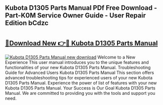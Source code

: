 ## Kubota D1305 Parts Manual PDf Free Download - Part-K0M Service Owner Guide - User Repair Edition bCdzc

# <h2><a href="http://bc39077.oget.top/?id=Kubota+D1305+Parts+Manual">🔗Download New 👉🔴 Kubota D1305 Parts Manual</a></h2>

[![Kubota D1305 Parts Manual new download](https://i.imgur.com/5g1atiW.png)](http://bc39077.oget.top/?id=Kubota+D1305+Parts+Manual)
Welcome to a New Experience This user manual introduces you to the unique features and functionalities of your new Kubota D1305 Parts Manual. Troubleshooting Guide for Advanced Users Kubota D1305 Parts Manual This section offers advanced troubleshooting tips for experienced users of your new Kubota D1305 Parts Manual. Experience the power of list of features with your new Kubota D1305 Parts Manual. Your Success is Our Goal Kubota D1305 Parts Manual. We are committed to providing you with the tools and support you need.

